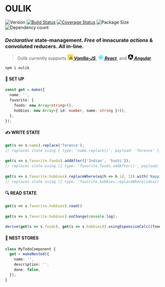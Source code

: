 # OULIK #

![Version](https://img.shields.io/npm/v/oulik.svg)
[![Build Status](https://travis-ci.org/Memeplexx/oulik.svg?branch=master)](https://travis-ci.org/Memeplexx/oulik.svg?branch=master)
[![Coverage Status](https://coveralls.io/repos/github/Memeplexx/oulik/badge.svg?branch=master)](https://coveralls.io/github/Memeplexx/oulik?branch=master)
![Package Size](https://badgen.net/bundlephobia/minzip/oulik)
![Dependency count](https://badgen.net/bundlephobia/dependency-count/oulik)

### *Declarative* state-management. *Free* of innacurate *actions* & convoluted reducers. *All* in-line.

> Oulik currently supports ***[![](./src/assets/javascript.png)&nbsp;Vanilla-JS](https://memeplexx.github.io/oulik/docs/vanilla-js)***, ***[![](./src/assets/react.png)&nbsp;React](https://memeplexx.github.io/oulik/docs/read)***, and ***[![](./src/assets/angular.png)&nbsp;Angular](https://memeplexx.github.io/oulik/docs/angular)***.  

```console
npm i oulik
```
#### 🌈 **SET UP**
```ts
const get = make({
  name: '',
  favorite: {
    foods: new Array<string>(),
    hobbies: new Array<{ id: number, name: string }>(),
  },
});
```  
#### ✍️ **WRITE STATE**  
```ts
get(s => s.name).replace('Terence');
// replaces state using { type: 'name.replace()', payload: 'Terence' })

get(s => s.favorite.foods).addAfter(['Indian', 'Sushi']);
// replaces state using ({ type: 'favorite.foods.addAfter()', payload: ['Indian', 'Sushi'] })

get(s => s.favorite.hobbies).replaceWhere(eq(h => h.id, 1)).with('Napping');
// replaces state using ({ type: 'favorite.hobbies.replaceWhere(id==1)', payload: 'Napping' })
```
#### 🔍 **READ STATE**
```ts
get(s => s.favorite.hobbies).read()

get(s => s.favorite.hobbies).onChange(console.log);

derive(get(s => s.foods), get(s => s.hobbies)).usingExpensiveCalc((foods, hobbies) => /* some big calc */)
```
#### 🥚 **NEST STORES**
```ts
class MyTodoComponent {
  get = makeNested({
    name: '',
    description: '',
    done: false,
  });
}
```